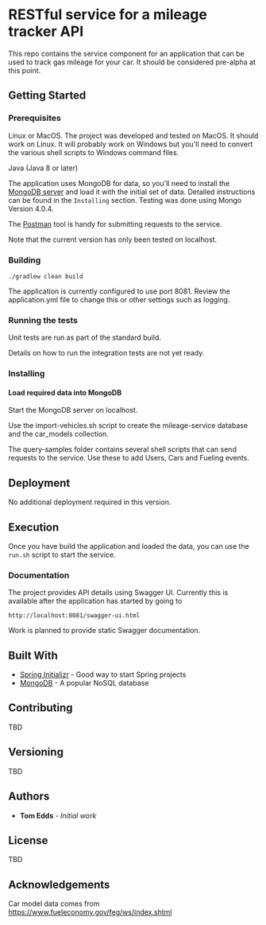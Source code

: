 # RESTful service for a mileage tracker API

This repo contains the service component for an application that can be used to track gas mileage for your car.
It should be considered pre-alpha at this point.

## Getting Started

### Prerequisites

Linux or MacOS. The project was developed and tested on MacOS. It should work on Linux. It will probably work on Windows but you'll need to convert the 
various shell scripts to Windows command files.

Java (Java 8 or later)

The application uses MongoDB for data, so you'll need to install the [MongoDB server](https://www.mongodb.com/download-center/community) and load it with the initial set of data.
Detailed instructions can be found in the `Installing` section. Testing was done using Mongo Version 4.0.4.

The [Postman](https://www.getpostman.com/) tool is handy for submitting requests to the service.

Note that the current version has only been tested on localhost.

### Building

 `./gradlew clean build`
 
The application is currently configured to use port 8081. Review the application.yml file to change this or other settings such as logging.

### Running the tests

Unit tests are run as part of the standard build.

Details on how to run the integration tests are not yet ready.

### Installing

#### Load required data into MongoDB

Start the MongoDB server on localhost.

Use the import-vehicles.sh script to create the mileage-service database and the car_models collection.

The query-samples folder contains several shell scripts that can send requests to the service.
Use these to add Users, Cars and Fueling events.



## Deployment

No additional deployment required in this version.

## Execution

Once you have build the application and loaded the data, you can use the `run.sh` script to start the service.

### Documentation

The project provides API details using Swagger UI. Currently this is available after the application has started
by going to 

 `http://localhost:8081/swagger-ui.html`

Work is planned to provide static Swagger documentation.

## Built With

* [Spring Initializr](https://start.spring.io/) - Good way to start Spring projects
* [MongoDB](https://www.mongodb.com/) - A popular NoSQL database

## Contributing

TBD

## Versioning

TBD

## Authors

* **Tom Edds** - *Initial work* 

## License

TBD

## Acknowledgements

Car model data comes from https://www.fueleconomy.gov/feg/ws/index.shtml


[//]: # (This file based on a temlpate from https://gist.github.com/PurpleBooth/109311bb0361f32d87a2)
